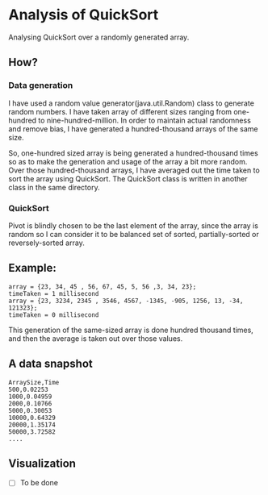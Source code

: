 # Analysis of QuickSort
Analysing QuickSort over a randomly generated array.

## How?

### Data generation
I have used a random value generator(java.util.Random) class
to generate random numbers. I have taken array of different
sizes ranging from one-hundred to nine-hundred-million. In
order to maintain actual randomness and remove bias, I have 
generated a hundred-thousand arrays of the same size. 

So, one-hundred sized array is being generated a hundred-thousand
times so as to make the generation and usage of the array a bit
more random. Over those hundred-thousand arrays, I have averaged
out the time taken to sort the array using QuickSort. The QuickSort
class is written in another class in the same directory.

### QuickSort
Pivot is blindly chosen to be the last element of the array, since
the array is random so I can consider it to be balanced set of 
sorted, partially-sorted or reversely-sorted array.

## Example:
```
array = {23, 34, 45 , 56, 67, 45, 5, 56 ,3, 34, 23};
timeTaken = 1 millisecond
array = {23, 3234, 2345 , 3546, 4567, -1345, -905, 1256, 13, -34, 121323};
timeTaken = 0 millisecond
```
This generation of the same-sized array is done hundred thousand times, 
and then the average is taken out over those values.

## A data snapshot
```
ArraySize,Time
500,0.02253
1000,0.04959
2000,0.10766
5000,0.30053
10000,0.64329
20000,1.35174
50000,3.72582
....
```

## Visualization
- [ ] To be done